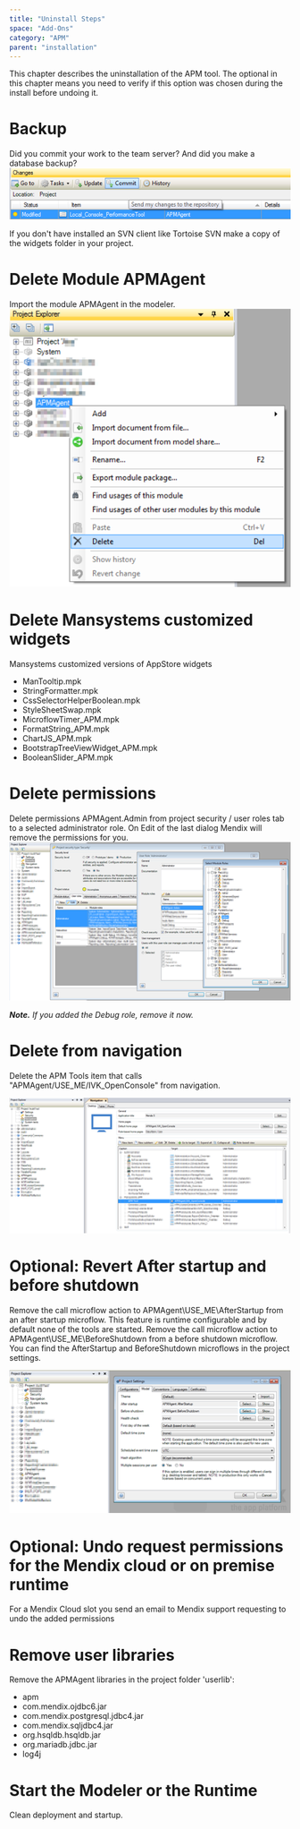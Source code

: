 ```yaml
---
title: "Uninstall Steps"
space: "Add-Ons"
category: "APM"
parent: "installation"
---
```

This chapter describes the uninstallation of the APM tool. The optional in this chapter means you need to verify if this option was chosen during the install before undoing it.

# Backup

Did you commit your work to the team server? And did you make a database backup?
![](attachments/Uninstall_steps/Delete_Module.png)

If you don't have installed an SVN client like Tortoise SVN make a copy of the widgets folder in your project.

# Delete Module APMAgent

Import the module APMAgent in the modeler.
![](attachments/Uninstall_steps/Commit.png)

# Delete Mansystems customized widgets

Mansystems customized versions of AppStore widgets
* ManTooltip.mpk
* StringFormatter.mpk
* CssSelectorHelperBoolean.mpk
* StyleSheetSwap.mpk
* MicroflowTimer_APM.mpk
* FormatString_APM.mpk 
* ChartJS_APM.mpk 
* BootstrapTreeViewWidget_APM.mpk
* BooleanSlider_APM.mpk  

# Delete permissions

Delete permissions APMAgent.Admin from project security / user roles tab to a selected administrator role. On Edit of the last dialog Mendix will remove the permissions for you.
![](attachments/Uninstall_steps/Delete_Permissions.png)

**_Note._** _If you added the Debug role, remove it now._

# Delete from navigation

Delete the APM Tools item that calls "APMAgent/USE_ME/IVK_OpenConsole" from navigation.

![](attachments/Uninstall_steps/Delete_From_Navigation.png)

# Optional: Revert After startup and before shutdown

Remove the call microflow action to APMAgent\USE_ME\AfterStartup from an after startup microflow. This feature is runtime configurable and by default none of the tools are started.
Remove the call microflow action to APMAgent\USE_ME\BeforeShutdown from a before shutdown microflow.
You can find the AfterStartup and BeforeShutdown microflows in the project settings.

![](attachments/Uninstall_steps/Revert_After_Startup.png)

# Optional: Undo request permissions for the Mendix cloud or on premise runtime

For a Mendix Cloud slot you send an email to Mendix support requesting to undo the added permissions

# Remove user libraries

Remove the APMAgent libraries in the project folder 'userlib':

*   apm
*   com.mendix.ojdbc6.jar
*   com.mendix.postgresql.jdbc4.jar
*   com.mendix.sqljdbc4.jar
*   org.hsqldb.hsqldb.jar
*   org.mariadb.jdbc.jar
*   log4j

# Start the Modeler or the Runtime

Clean deployment and startup.
